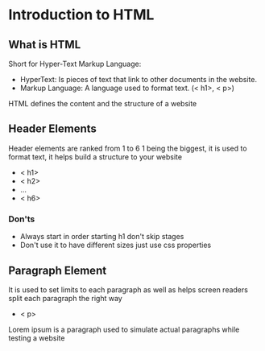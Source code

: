 # Introduction to HTML
## What is HTML
Short for Hyper-Text Markup Language:
- HyperText: Is pieces of text that link to other documents in the website.
- Markup Language: A language used to format text. (< h1>, < p>)

HTML defines the content and the structure of a website

## Header Elements
Header elements are ranked from 1 to 6 1 being the biggest, it is used to format text, it helps build a structure to your website

- < h1>
- < h2>
- ...
- < h6>

### Don'ts

- Always start in order starting h1 don't skip stages
- Don't use it to have different sizes just use css properties

## Paragraph Element
It is used to set limits to each paragraph as well as helps screen readers split each paragraph the right way

- < p>

Lorem ipsum is a paragraph used to simulate actual paragraphs while testing a website